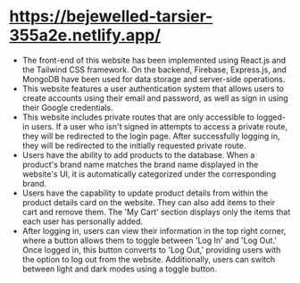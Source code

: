 # https://bejewelled-tarsier-355a2e.netlify.app/

- The front-end of this website has been implemented using React.js and the Tailwind CSS framework. On the backend, Firebase, Express.js, and MongoDB have been used for data storage and server-side operations.
- This website features a user authentication system that allows users to create accounts using their email and password, as well as sign in using their Google credentials.
- This website includes private routes that are only accessible to logged-in users. If a user who isn't signed in attempts to access a private route, they will be redirected to the login page. After successfully logging in, they will be redirected to the initially requested private route.
- Users have the ability to add products to the database. When a product's brand name matches the brand name displayed in the website's UI, it is automatically categorized under the corresponding brand.
- Users have the capability to update product details from within the product details card on the website. They can also add items to their cart and remove them. The 'My Cart' section displays only the items that each user has personally added.
- After logging in, users can view their information in the top right corner, where a button allows them to toggle between 'Log In' and 'Log Out.' Once logged in, this button converts to 'Log Out,' providing users with the option to log out from the website. Additionally, users can switch between light and dark modes using a toggle button.
